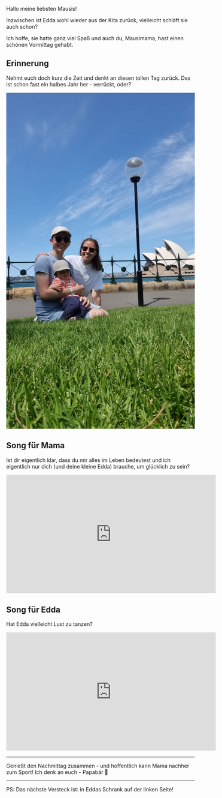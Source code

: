 Hallo meine liebsten Mausis!

Inzwischen ist Edda wohl wieder aus der Kita zurück, vielleicht schläft sie auch schon?

Ich hoffe, sie hatte ganz viel Spaß und auch du, Mausimama, hast einen schönen Vormittag gehabt.

## Erinnerung

Nehmt euch doch kurz die Zeit und denkt an diesen tollen Tag zurück. Das ist schon fast ein halbes Jahr her - verrückt, oder?

![Bild](./Sydney.jpg)

## Song für Mama

Ist dir eigentlich klar, dass du mir alles im Leben bedeutest und ich eigentlich nur dich (und deine kleine Edda) brauche, um glücklich zu sein?

<iframe width="560" height="315" src="https://www.youtube.com/embed/AWOhx6R6Rhg?si=MXpjjAVQmrww4gC4" title="YouTube video player" frameborder="0" allow="accelerometer; autoplay; clipboard-write; encrypted-media; gyroscope; picture-in-picture; web-share" referrerpolicy="strict-origin-when-cross-origin" allowfullscreen></iframe>


## Song für Edda
Hat Edda vielleicht Lust zu tanzen? 

<iframe width="560" height="315" src="https://www.youtube.com/embed/epux_7utGkY?si=dOn4BM1DZovCU6DQ" title="YouTube video player" frameborder="0" allow="accelerometer; autoplay; clipboard-write; encrypted-media; gyroscope; picture-in-picture; web-share" referrerpolicy="strict-origin-when-cross-origin" allowfullscreen></iframe>

***

Genießt den Nachmittag zusammen - und hoffentlich kann Mama nachher zum Sport!  Ich denk an euch - Papabär 🐻

*** 

PS: Das nächste Versteck ist: in Eddas Schrank auf der linken Seite!
